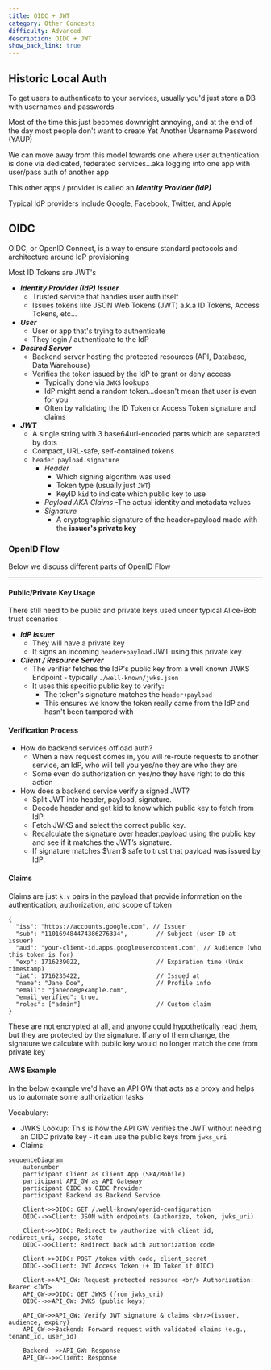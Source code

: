 ```yaml
---
title: OIDC + JWT
category: Other Concepts
difficulty: Advanced
description: OIDC + JWT
show_back_link: true
---
```


## Historic Local Auth
To get users to authenticate to your services, usually you'd just store a DB with usernames and passwords

Most of the time this just becomes downright annoying, and at the end of the day most people don't want to create Yet Another Username Password (YAUP)

We can move away from this model towards one where user authentication is done via dedicated, federated services...aka logging into one app with user/pass auth of another app

This other apps / provider is called an ***Identity Provider (IdP)***

Typical IdP providers include Google, Facebook, Twitter, and Apple

## OIDC
OIDC, or OpenID Connect, is a way to ensure standard protocols and architecture around IdP provisioning

Most ID Tokens are JWT's

- ***Identity Provider (IdP) Issuer***
    - Trusted service that handles user auth itself
    - Issues tokens like JSON Web Tokens (JWT) a.k.a ID Tokens, Access Tokens, etc...
- ***User***
    - User or app that's trying to authenticate
    - They login / authenticate to the IdP
- ***Desired Server***
    - Backend server hosting the protected resources (API, Database, Data Warehouse)
    - Verifies the token issued by the IdP to grant or deny access
        - Typically done via `JWKS` lookups
        - IdP might send a random token...doesn't mean that user is even for you
        - Often by validating the ID Token or Access Token signature and claims
- ***JWT*** 
    - A single string with 3 base64url-encoded parts which are separated by dots
    - Compact, URL-safe, self-contained tokens
    - `header.payload.signature`
        - *Header*
            - Which signing algorithm was used
            - Token type (usually just `JWT`)
            - KeyID `kid` to indicate which public key to use
        - *Payload AKA Claims*
            -The actual identity and metadata values
        - *Signature*
            - A cryptographic signature of the header+payload made with the **issuer's private key**

### OpenID Flow
Below we discuss different parts of OpenID Flow

---

#### Public/Private Key Usage
There still need to be public and private keys used under typical Alice-Bob trust scenarios

- ***IdP Issuer***
    - They will have a private key
    - It signs an incoming `header+payload` JWT using this private key
- ***Client / Resource Server***
    - The verifier fetches the IdP's public key from a well known JWKS Endpoint - typically `./well-known/jwks.json`
    - It uses this specific public key to verify:
        - The token's signature matches the `header+payload`
        - This ensures we know the token really came from the IdP and hasn't been tampered with

#### Verification Process
- How do backend services offload auth?
    - When a new request comes in, you will re-route requests to another service, an IdP, who will tell you yes/no they are who they are
    - Some even do authorization on yes/no they have right to do this action
- How does a backend service verify a signed JWT?
    - Split JWT into header, payload, signature.
    - Decode header and get kid to know which public key to fetch from IdP.
    - Fetch JWKS and select the correct public key.
    - Recalculate the signature over header.payload using the public key and see if it matches the JWT’s signature.
    - If signature matches $\rarr$ safe to trust that payload was issued by IdP.

#### Claims
Claims are just `k:v` pairs in the payload that provide information on the authentication, authorization, and scope of token
```
{
  "iss": "https://accounts.google.com", // Issuer
  "sub": "110169484474386276334",        // Subject (user ID at issuer)
  "aud": "your-client-id.apps.googleusercontent.com", // Audience (who this token is for)
  "exp": 1716239022,                     // Expiration time (Unix timestamp)
  "iat": 1716235422,                     // Issued at
  "name": "Jane Doe",                    // Profile info
  "email": "janedoe@example.com",
  "email_verified": true,
  "roles": ["admin"]                     // Custom claim
}
```
These are not encrypted at all, and anyone could hypothetically read them, but they are protected by the signature. If any of them change, the signature we calculate with public key would no longer match the one from private key

#### AWS Example
In the below example we'd have an API GW that acts as a proxy and helps us to automate some authorization tasks

Vocabulary:
- JWKS Lookup: This is how the API GW verifies the JWT without needing an OIDC private key - it can use the public keys from `jwks_uri`
- Claims:


```mermaid
sequenceDiagram
    autonumber
    participant Client as Client App (SPA/Mobile)
    participant API_GW as API Gateway
    participant OIDC as OIDC Provider
    participant Backend as Backend Service

    Client->>OIDC: GET /.well-known/openid-configuration
    OIDC-->>Client: JSON with endpoints (authorize, token, jwks_uri)

    Client->>OIDC: Redirect to /authorize with client_id, redirect_uri, scope, state
    OIDC-->>Client: Redirect back with authorization code

    Client->>OIDC: POST /token with code, client_secret
    OIDC-->>Client: JWT Access Token (+ ID Token if OIDC)

    Client->>API_GW: Request protected resource <br/> Authorization: Bearer <JWT>
    API_GW->>OIDC: GET JWKS (from jwks_uri)
    OIDC-->>API_GW: JWKS (public keys)

    API_GW->>API_GW: Verify JWT signature & claims <br/>(issuer, audience, expiry)
    API_GW->>Backend: Forward request with validated claims (e.g., tenant_id, user_id)

    Backend-->>API_GW: Response
    API_GW-->>Client: Response
```


